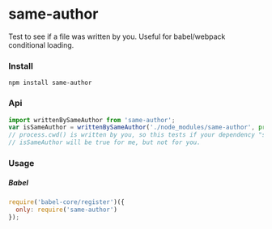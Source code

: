 # same-author

Test to see if a file was written by you. Useful for babel/webpack conditional loading.

### Install

```npm install same-author```

### Api

```js
import writtenBySameAuthor from 'same-author';
var isSameAuthor = writtenBySameAuthor('./node_modules/same-author', process.cwd());
// process.cwd() is written by you, so this tests if your dependency "same-author" was also written by you.
// isSameAuthor will be true for me, but not for you.
```

### Usage

##### Babel

```js
require('babel-core/register')({
  only: require('same-author')
});
```
